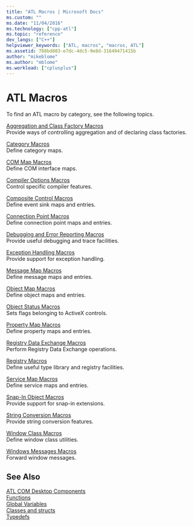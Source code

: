 ```yaml
---
title: "ATL Macros | Microsoft Docs"
ms.custom: ""
ms.date: "11/04/2016"
ms.technology: ["cpp-atl"]
ms.topic: "reference"
dev_langs: ["C++"]
helpviewer_keywords: ["ATL, macros", "macros, ATL"]
ms.assetid: 788bd803-e7dc-4dc5-9e8d-31649471415b
author: "mikeblome"
ms.author: "mblome"
ms.workload: ["cplusplus"]
---
```

# ATL Macros

To find an ATL macro by category, see the following topics.

[Aggregation and Class Factory Macros](../../atl/reference/aggregation-and-class-factory-macros.md)  
Provide ways of controlling aggregation and of declaring class factories.

[Category Macros](../../atl/reference/category-macros.md)  
Define category maps.

[COM Map Macros](../../atl/reference/com-map-macros.md)  
Define COM interface maps.

[Compiler Options Macros](../../atl/reference/compiler-options-macros.md)  
Control specific compiler features.

[Composite Control Macros](../../atl/reference/composite-control-macros.md)  
Define event sink maps and entries.

[Connection Point Macros](../../atl/reference/connection-point-macros.md)  
Define connection point maps and entries.

[Debugging and Error Reporting Macros](../../atl/reference/debugging-and-error-reporting-macros.md)  
Provide useful debugging and trace facilities.

[Exception Handling Macros](../../atl/reference/exception-handling-macros.md)  
Provide support for exception handling.

[Message Map Macros](../../atl/reference/message-map-macros-atl.md)  
Define message maps and entries.

[Object Map Macros](../../atl/reference/object-map-macros.md)  
Define object maps and entries.

[Object Status Macros](../../atl/reference/object-status-macros.md)  
Sets flags belonging to ActiveX controls.

[Property Map Macros](../../atl/reference/property-map-macros.md)  
Define property maps and entries.

[Registry Data Exchange Macros](../../atl/reference/registry-data-exchange-macros.md)  
Perform Registry Data Exchange operations.

[Registry Macros](../../atl/reference/registry-macros.md)  
Define useful type library and registry facilities.

[Service Map Macros](../../atl/reference/service-map-macros.md)  
Define service maps and entries.

[Snap-In Object Macros](../../atl/reference/snap-in-object-macros.md)  
Provide support for snap-in extensions.

[String Conversion Macros](string-conversion-macros.md)  
Provide string conversion features.

[Window Class Macros](../../atl/reference/window-class-macros.md)  
Define window class utilities.

[Windows Messages Macros](../../atl/reference/windows-messages-macros.md)  
Forward window messages.

## See Also

[ATL COM Desktop Components](../../atl/atl-com-desktop-components.md)   
[Functions](../../atl/reference/atl-functions.md)   
[Global Variables](../../atl/reference/atl-global-variables.md)   
[Classes and structs](../../atl/reference/atl-classes.md)  
[Typedefs](../../atl/reference/atl-typedefs.md)   

